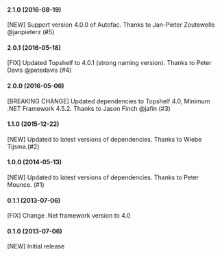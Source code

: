 #### 2.1.0 (2016-08-19)

 [NEW] Support version 4.0.0 of Autofac. Thanks to Jan-Pieter Zoutewelle @janpieterz (#5)

#### 2.0.1 (2016-05-18)

 [FIX] Updated Topshelf to 4.0.1 (strong naming version). Thanks to Peter Davis @petedavis (#4)

#### 2.0.0 (2016-05-06)

 [BREAKING CHANGE] Updated dependencies to Topshelf 4.0, Minimum .NET Framework 4.5.2. Thanks to Jason Finch @jafin (#3)

#### 1.1.0 (2015-12-22)

 [NEW] Updated to latest versions of dependencies. Thanks to Wiebe Tijsma.(#2)

#### 1.0.0 (2014-05-13)

 [NEW] Updated to latest versions of dependencies. Thanks to Peter Mounce. (#1) 

#### 0.1.1 (2013-07-06)

 [FIX] Change .Net framework version to 4.0

#### 0.1.0 (2013-07-06)

 [NEW] Initial release
